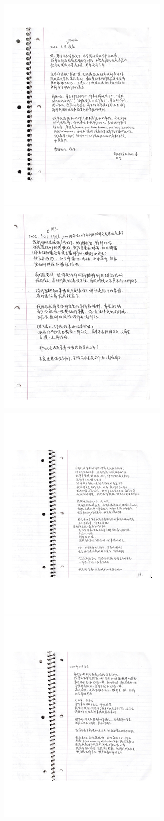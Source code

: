 ![test](https://github.com/Yeo6/Yeo6.github.io/raw/437abe69ce39f1efb8d2735a8364c6dcdd890809/_pictures/p11.jpg)
![test](https://github.com/Yeo6/Yeo6.github.io/raw/437abe69ce39f1efb8d2735a8364c6dcdd890809/_pictures/p2.jpg)

![test](https://github.com/Yeo6/Yeo6.github.io/raw/437abe69ce39f1efb8d2735a8364c6dcdd890809/_pictures/p4.jpg)
![test](https://github.com/Yeo6/Yeo6.github.io/raw/437abe69ce39f1efb8d2735a8364c6dcdd890809/_pictures/p5.jpg)
